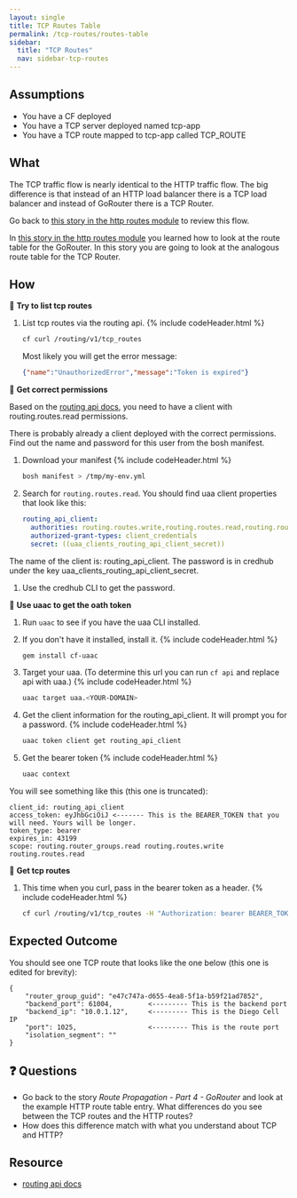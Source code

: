```yaml
---
layout: single
title: TCP Routes Table
permalink: /tcp-routes/routes-table
sidebar:
  title: "TCP Routes"
  nav: sidebar-tcp-routes
---
```


## Assumptions
- You have a CF deployed
- You have a TCP server deployed named tcp-app
- You have a TCP route mapped to tcp-app called TCP_ROUTE

## What

The TCP traffic flow is nearly identical to the HTTP traffic flow. The big
difference is that instead of an HTTP load balancer there is a TCP load
balancer and instead of GoRouter there is a TCP Router.

Go back to [this story in the http routes module](../http-routes/incoming-http-requests-pt-0) to review this flow.

In [this story in the http routes module](../http-routes/route-propagation-pt-4) you learned how to look at the
route table for the GoRouter. In this story you are going to look at the
analogous route table for the TCP Router.

## How

📝 **Try to list tcp routes**
1. List tcp routes via the routing api.
   {% include codeHeader.html %}
   ```bash
   cf curl /routing/v1/tcp_routes
   ```
   Most likely you will get the error message:
   ```json
   {"name":"UnauthorizedError","message":"Token is expired"}
   ```

🤔 **Get correct permissions**

Based on the [routing api docs](https://github.com/cloudfoundry/routing-api/blob/master/docs/api_docs.md#list-tcp-routes),
you need to have a client with routing.routes.read permissions.

There is probably already a client deployed with the correct permissions. Find
out the name and password for this user from the bosh manifest.

1. Download your manifest
   {% include codeHeader.html %}
   ```bash
   bosh manifest > /tmp/my-env.yml
   ```

1. Search for `routing.routes.read`. You should find uaa client properties that
   look like this:
    ```yaml
    routing_api_client:
      authorities: routing.routes.write,routing.routes.read,routing.router_groups.read
      authorized-grant-types: client_credentials
      secret: ((uaa_clients_routing_api_client_secret))
    ```
  The name of the client is: routing_api_client. The password is in credhub under
  the key uaa_clients_routing_api_client_secret.

1. Use the credhub CLI to get the password.

📝 **Use uaac to get the oath token**

1. Run `uaac` to see if you have the uaa CLI installed.

1. If you don't have it installed, install it.
   {% include codeHeader.html %}
   ```bash
   gem install cf-uaac
   ```

1. Target your uaa. (To determine this url you can run `cf api` and replace api with uaa.)
   {% include codeHeader.html %}
   ```bash
   uaac target uaa.<YOUR-DOMAIN>
   ```

1. Get the client information for the routing_api_client. It will prompt you for a password.
   {% include codeHeader.html %}
   ```bash
   uaac token client get routing_api_client
   ```

1. Get the bearer token
   {% include codeHeader.html %}
   ```bash
   uaac context
   ```
 You will see something like this (this one is truncated):
 ```
client_id: routing_api_client
access_token: eyJhbGciOiJ <------- This is the BEARER_TOKEN that you will need. Yours will be longer.
token_type: bearer
expires_in: 43199
scope: routing.router_groups.read routing.routes.write routing.routes.read
 ```

📝 **Get tcp routes**
1. This time when you curl, pass in the bearer token as a header.
   {% include codeHeader.html %}
   ```bash
   cf curl /routing/v1/tcp_routes -H "Authorization: bearer BEARER_TOKEN" | jq .
   ```

## Expected Outcome

You should see one TCP route that looks like the one below (this one is edited for brevity):
```
{
    "router_group_guid": "e47c747a-d655-4ea8-5f1a-b59f21ad7852",
    "backend_port": 61004,         <--------- This is the backend port
    "backend_ip": "10.0.1.12",     <--------- This is the Diego Cell IP
    "port": 1025,                  <--------- This is the route port
    "isolation_segment": ""
}
```
## ❓ Questions
* Go back to the story _Route Propagation - Part 4 - GoRouter_  and look at the
  example HTTP route table entry. What differences do you see between the TCP
  routes and the HTTP routes?
* How does this difference match with what you understand about TCP and HTTP?

## Resource
* [routing api docs](https://github.com/cloudfoundry/routing-api/blob/master/docs/api_docs.md#list-tcp-routes)
